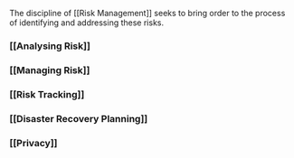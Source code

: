
The discipline of [[Risk Management]] seeks to bring order to the process of identifying and addressing these risks. 

### [[Analysing Risk]]

### [[Managing Risk]]

### [[Risk Tracking]]

### [[Disaster Recovery Planning]]

### [[Privacy]]